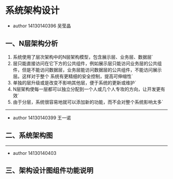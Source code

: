 # 系统架构设计
* author  14130140396   吴莹晶 
## 一、N层架构分析
1. 系统使用了层次架构中的N层架构模型，包含展示层、业务层、数据层`
2. 层只能直接访问在它下方的公共组件，例如展示层只能访问业务层的公共组件，但是不能访问数据层，业务层能访问数据层的公共组件，不能访问展示层。这样对于整个 系统有更精细的安全控制，提高可伸缩性`
3. 单独的层升级或是改变不影响其他层，便于系统的更新或维护`
4. N层架构使每一层都可以独立分配到一个人或几个人专攻的方向，让开发更有效`
5. 由于分层，系统很容易地就可以添加新的功能，而不会对整个系统影响太多`
------
* author  14130140399   王一诺
## 二、系统架构图

------
* author  14130140403   
## 三、架构设计图组件功能说明















